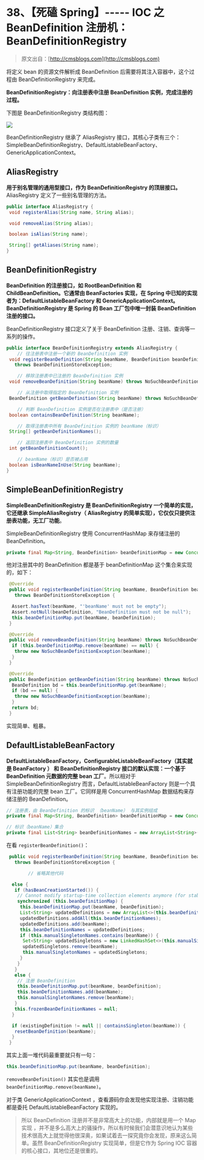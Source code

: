 # 38、【死磕 Spring】----- IOC 之 BeanDefinition 注册机：BeanDefinitionRegistry

> 原文出自：[http://cmsblogs.com](http://cmsblogs.com)

将定义 bean 的资源文件解析成 BeanDefinition 后需要将其注入容器中，这个过程由 BeanDefinitionRegistry 来完成。

**BeanDefinitionRegistry：向注册表中注册 BeanDefinition 实例，完成注册的过程。**

下图是 BeanDefinitionRegistry 类结构图：

![](https://gitee.com/chenssy/blog-home/raw/master/image/201811/15397559425630.jpg)

BeanDefinitionRegistry 继承了 AliasRegistry 接口，其核心子类有三个：SimpleBeanDefinitionRegistry、DefaultListableBeanFactory、GenericApplicationContext。

## AliasRegistry

**用于别名管理的通用型接口，作为 BeanDefinitionRegistry 的顶层接口。** AliasRegistry 定义了一些别名管理的方法。

```java
public interface AliasRegistry {
 void registerAlias(String name, String alias);

 void removeAlias(String alias);

 boolean isAlias(String name);

 String[] getAliases(String name);
}
```

## BeanDefinitionRegistry

**BeanDefinition 的注册接口，如 RootBeanDefinition 和 ChildBeanDefinition。它通常由 BeanFactories 实现，在 Spring 中已知的实现者为：DefaultListableBeanFactory 和 GenericApplicationContext。BeanDefinitionRegistry 是 Spring 的 Bean 工厂包中唯一封装 BeanDefinition 注册的接口。**

BeanDefinitionRegistry 接口定义了关于 BeanDefinition 注册、注销、查询等一系列的操作。

```java
public interface BeanDefinitionRegistry extends AliasRegistry {
    // 往注册表中注册一个新的 BeanDefinition 实例
 void registerBeanDefinition(String beanName, BeanDefinition beanDefinition)
   throws BeanDefinitionStoreException;

    // 移除注册表中已注册的 BeanDefinition 实例
 void removeBeanDefinition(String beanName) throws NoSuchBeanDefinitionException;

    // 从注册中取得指定的 BeanDefinition 实例
 BeanDefinition getBeanDefinition(String beanName) throws NoSuchBeanDefinitionException;

    // 判断 BeanDefinition 实例是否在注册表中（是否注册）
 boolean containsBeanDefinition(String beanName);

    // 取得注册表中所有 BeanDefinition 实例的 beanName（标识）
 String[] getBeanDefinitionNames();

    // 返回注册表中 BeanDefinition 实例的数量
 int getBeanDefinitionCount();

    // beanName（标识）是否被占用
 boolean isBeanNameInUse(String beanName);
}
```

## SimpleBeanDefinitionRegistry

**SimpleBeanDefinitionRegistry 是 BeanDefinitionRegistry 一个简单的实现，它还继承 SimpleAliasRegistry（ AliasRegistry 的简单实现），它仅仅只提供注册表功能，无工厂功能**。

SimpleBeanDefinitionRegistry 使用 ConcurrentHashMap 来存储注册的 BeanDefinition。

```java
private final Map<String, BeanDefinition> beanDefinitionMap = new ConcurrentHashMap<>(64);
```

他对注册其中的 BeanDefinition 都是基于 beanDefinitionMap 这个集合来实现的，如下：

```java
 @Override
 public void registerBeanDefinition(String beanName, BeanDefinition beanDefinition)
   throws BeanDefinitionStoreException {

  Assert.hasText(beanName, "'beanName' must not be empty");
  Assert.notNull(beanDefinition, "BeanDefinition must not be null");
  this.beanDefinitionMap.put(beanName, beanDefinition);
 }

 @Override
 public void removeBeanDefinition(String beanName) throws NoSuchBeanDefinitionException {
  if (this.beanDefinitionMap.remove(beanName) == null) {
   throw new NoSuchBeanDefinitionException(beanName);
  }
 }

 @Override
 public BeanDefinition getBeanDefinition(String beanName) throws NoSuchBeanDefinitionException {
  BeanDefinition bd = this.beanDefinitionMap.get(beanName);
  if (bd == null) {
   throw new NoSuchBeanDefinitionException(beanName);
  }
  return bd;
 }
```

实现简单、粗暴。

## DefaultListableBeanFactory

**DefaultListableBeanFactory，ConfigurableListableBeanFactory（其实就是 BeanFactory ） 和 BeanDefinitionRegistry 接口的默认实现：一个基于 BeanDefinition 元数据的完整 bean 工厂**。所以相对于 SimpleBeanDefinitionRegistry 而言，DefaultListableBeanFactory 则是一个具有注册功能的完整 bean 工厂。它同样是用 ConcurrentHashMap 数据结构来存储注册的 BeanDefinition。

```java
// 注册表，由 BeanDefinition 的标识 （beanName） 与其实例组成
private final Map<String, BeanDefinition> beanDefinitionMap = new ConcurrentHashMap<String, bean>(64);

// 标识（beanName）集合
private final List<String> beanDefinitionNames = new ArrayList<String>(64);
```

在看 `registerBeanDefinition()`：

```java
 public void registerBeanDefinition(String beanName, BeanDefinition beanDefinition)
   throws BeanDefinitionStoreException {

        // 省略其他代码

  else {
   if (hasBeanCreationStarted()) {
    // Cannot modify startup-time collection elements anymore (for stable iteration)
    synchronized (this.beanDefinitionMap) {
     this.beanDefinitionMap.put(beanName, beanDefinition);
     List<String> updatedDefinitions = new ArrayList<>(this.beanDefinitionNames.size() + 1);
     updatedDefinitions.addAll(this.beanDefinitionNames);
     updatedDefinitions.add(beanName);
     this.beanDefinitionNames = updatedDefinitions;
     if (this.manualSingletonNames.contains(beanName)) {
      Set<String> updatedSingletons = new LinkedHashSet<>(this.manualSingletonNames);
      updatedSingletons.remove(beanName);
      this.manualSingletonNames = updatedSingletons;
     }
    }
   }
   else {
    // 注册 BeanDefinition
    this.beanDefinitionMap.put(beanName, beanDefinition);
    this.beanDefinitionNames.add(beanName);
    this.manualSingletonNames.remove(beanName);
   }
   this.frozenBeanDefinitionNames = null;
  }

  if (existingDefinition != null || containsSingleton(beanName)) {
   resetBeanDefinition(beanName);
  }
 }
```

其实上面一堆代码最重要就只有一句：

```java
this.beanDefinitionMap.put(beanName, beanDefinition);
```

`removeBeanDefinition()` 其实也是调用 `beanDefinitionMap.remove(beanName)`。

对于类 GenericApplicationContext ，查看源码你会发现他实现注册、注销功能都是委托 DefaultListableBeanFactory 实现的。

> 所以 BeanDefinition 注册并不是非常高大上的功能，内部就是用一个 Map 实现 ，并不是多么高大上的骚操作，所以有时候我们会潜意识地认为某些技术很高大上就觉得他很深奥，如果试着去一探究竟你会发现，原来这么简单。虽然 BeanDefinitionRegistry 实现简单，但是它作为 Spring IOC 容器的核心接口，其地位还是很重的。
